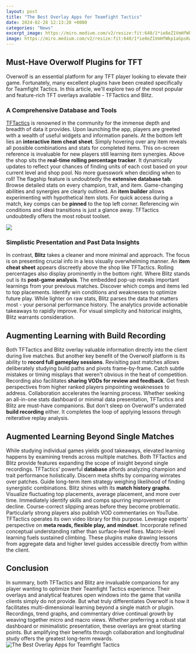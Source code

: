 ```yaml
---
layout: post
title: "The Best Overlay Apps for Teamfight Tactics"
date: 2024-02-28 12:13:28 +0000
categories: "News"
excerpt_image: https://miro.medium.com/v2/resize:fit:640/1*ie8eZ1VmHfWkp1aGpsKwSw.jpeg
image: https://miro.medium.com/v2/resize:fit:640/1*ie8eZ1VmHfWkp1aGpsKwSw.jpeg
---
```


## Must-Have Overwolf Plugins for TFT
Overwolf is an essential platform for any TFT player looking to elevate their game. Fortunately, many excellent plugins have been created specifically for Teamfight Tactics. In this article, we'll explore two of the most popular and feature-rich TFT overlays available - TFTactics and Blitz.
### A Comprehensive Database and Tools
[TFTactics](https://store.fi.io.vn/womens-fauch-und-rottweiler-chaos-team-rottweiler-3-1) is renowned in the community for the immense depth and breadth of data it provides. Upon launching the app, players are greeted with a wealth of useful widgets and information panels. 
At the bottom left lies an **interactive item cheat sheet**. Simply hovering over any item reveals all possible combinations and stats for completed items. This on-screen reference is invaluable for new players still learning item synergies.
Above the shop sits the **real-time rolling percentage tracker**. It dynamically updates to reflect your chances of finding units of each cost based on your current level and shop pool. No more guesswork when deciding when to roll!
The flagship feature is undoubtedly the **extensive database tab**. Browse detailed stats on every champion, trait, and item. Game-changing abilities and synergies are clearly outlined. An **item builder** allows experimenting with hypothetical item slots. 
For quick access during a match, key comps can be **pinned** to the top left corner. Referencing win conditions and ideal transitions is just a glance away. TFTactics undoubtedly offers the most robust toolset.

![](https://leaguefeed.net/wp-content/uploads/2022/04/best-overlays-for-teamfight-tactics-tftactics-1024x576.jpg)
### Simplistic Presentation and Past Data Insights  
In contrast, **Blitz** takes a cleaner and more minimal and approach. The focus is on presenting crucial info in a less visually overwhelming manner. 
An **item cheat sheet** appears discreetly above the shop like TFTactics. Rolling percentages also display prominently in the bottom right.
Where Blitz stands out is its **post-game analysis**. The embedded pop-up reveals important learnings from your previous matches. Discover which comps and items led to top placements. Identify win conditions and weaknesses to optimize future play. 
While lighter on raw stats, Blitz parses the data that matters most - your personal performance history. The analytics provide actionable takeaways to rapidly improve. For visual simplicity and historical insights, Blitz warrants consideration.
## Augmenting Learning with Build Recording  
Both TFTactics and Blitz overlay valuable information directly into the client during live matches. But another key benefit of the Overwolf platform is its ability to **record full gameplay sessions**.
Revisiting past matches allows deliberately studying build paths and pivots frame-by-frame. Catch subtle mistakes or timing misplays that weren't obvious in the heat of competition. 
Recording also facilitates **sharing VODs for review and feedback**. Get fresh perspectives from higher ranked players pinpointing weaknesses to address. Collaboration accelerates the learning process.
Whether seeking an all-in-one stats dashboard or minimal data presentation, TFTactics and Blitz are must-have companions. But don't sleep on Overwolf's underrated **build recording** either. It completes the loop of applying lessons through reiterative replay analysis.
## Augmented Learning Beyond Single Matches
While studying individual games yields good takeaways, elevated learning happens by examining trends across multiple matches. Both TFTactics and Blitz provide features expanding the scope of insight beyond single recordings. 
TFTactics' powerful **database** affords analyzing champion and trait performance holistically. Discern meta shifts by comparing winrates over patches. Guide long-term item strategy weighing likelihood of finding synergistic combinations. 
Blitz shines with its **match history graphs**. Visualize fluctuating top placements, average placement, and more over time. Immediately identify skills and comps spurring improvement or decline. Course-correct slipping areas before they become problematic.
Particularly strong players also publish VOD commentaries on YouTube. TFTactics operates its own video library for this purpose. Leverage experts' perspective on **meta reads, flexible play, and mindset**. Incorporate refined conceptual understanding rather than surface-level fixes.
Macro-level learning fuels sustained climbing. These plugins make drawing lessons from aggregate data and higher level guides accessible directly from within the client.
## Conclusion
In summary, both TFTactics and Blitz are invaluable companions for any player wanting to optimize their Teamfight Tactics experience. Their overlays and analytical features open windows into the game that vanilla clients simply do not provide. 
But what truly differentiates Overwolf is how it facilitates multi-dimensional learning beyond a single match or plugin. Recordings, trend graphs, and commentary drive continual growth by weaving together micro and macro views. 
Whether preferring a robust stat dashboard or minimalistic presentation, these overlays are great starting points. But amplifying their benefits through collaboration and longitudinal study offers the greatest long-term rewards.
![The Best Overlay Apps for Teamfight Tactics](https://miro.medium.com/v2/resize:fit:640/1*ie8eZ1VmHfWkp1aGpsKwSw.jpeg)